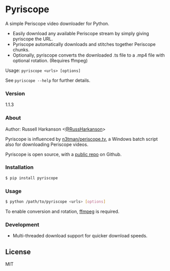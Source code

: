 # Pyriscope

A simple Periscope video downloader for Python.

* Easily download any available Periscope stream by simply giving pyriscope the URL.
* Pyriscope automatically downloads and stitches together Periscope chunks.
* Optionally, pyriscope converts the downloaded .ts file to a .mp4 file with optional rotation. (Requires ffmpeg)

Usage:
    `pyriscope <urls> [options]`

See `pyriscope --help` for further details.

### Version
1.1.3

### About

Author: Russell Harkanson <[@RussHarkanson]>

Pyriscope is influenced by [n3tman/periscope.tv], a Windows batch script also for downloading Periscope videos.

Pyriscope is open source, with a [public repo][git-repo-url] on Github.

### Installation

```sh
$ pip install pyriscope
```

### Usage

```sh
$ python /path/to/pyriscope <urls> [options]
```

To enable conversion and rotation, [ffmpeg] is required.

### Development

* Multi-threaded download support for quicker download speeds.

License
----

MIT

[//]: # (Ref links)

   [n3tman/periscope.tv]: <https://github.com/n3tman/periscope.tv>
   [git-repo-url]: <https://github.com/rharkanson/pyriscope>
   [@RussHarkanson]: <http://twitter.com/RussHarkanson>
   [ffmpeg]: <https://www.ffmpeg.org/>
